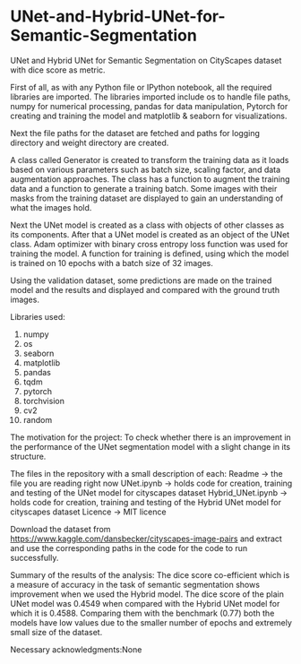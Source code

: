 # UNet-and-Hybrid-UNet-for-Semantic-Segmentation
UNet and Hybrid UNet for Semantic Segmentation on CityScapes dataset with dice score as metric. 

First of all, as with any Python file or IPython notebook, all the required libraries are imported. The libraries imported include os to handle file paths, numpy for numerical processing, pandas for data manipulation, Pytorch for creating and training the model and matplotlib & seaborn for visualizations. 

Next the file paths for the dataset are fetched and paths for logging directory and weight directory are created. 

A class called Generator is created to transform the training data as it loads based on various parameters such as batch size, scaling factor, and data augmentation approaches. The class has a function to augment the training data and a function to generate a training batch. 
Some images with their masks from the training dataset are displayed to gain an understanding of what the images hold. 

Next the UNet model is created as a class with objects of other classes as its components. After that a UNet model is created as an object of the UNet class.
Adam optimizer with binary cross entropy loss function was used for training the model. A function for training is defined, using which the model is trained on 10 epochs with a batch size of 32 images. 

Using the validation dataset, some predictions are made on the trained model and the results and displayed and compared with the ground truth images. 
 
 
Libraries used:
1. numpy 
2. os
3. seaborn 
4. matplotlib 
5. pandas 
6. tqdm 
7. pytorch 
8. torchvision 
9. cv2
10. random

The motivation for the project:
To check whether there is an improvement in the performance of the UNet segmentation model with a slight change in its structure. 

The files in the repository with a small description of each:
Readme -> the file you are reading right now
UNet.ipynb -> holds code for creation, training and testing of the UNet model for cityscapes dataset 
Hybrid_UNet.ipynb -> holds code for creation, training and testing of the Hybrid UNet model for cityscapes dataset 
Licence -> MIT licence 

Download the dataset from https://www.kaggle.com/dansbecker/cityscapes-image-pairs and extract and use the corresponding paths in the code for the code to run successfully. 

Summary of the results of the analysis:
The dice score co-efficient which is a measure of accuracy in the task of semantic segmentation shows improvement when we used the Hybrid model. The dice score of the plain UNet model was 0.4549 when compared with the Hybrid UNet model for which it is 0.4588. Comparing them with the benchmark (0.77) both the models have low values due to the smaller number of epochs and extremely small size of the dataset. 

Necessary acknowledgments:None 
